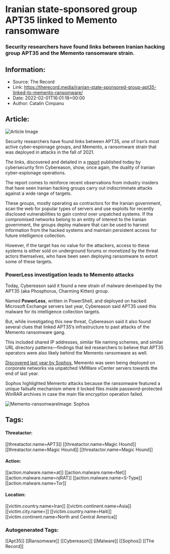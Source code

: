 # Iranian state-sponsored group APT35 linked to Memento ransomware
### Security researchers have found links between Iranian hacking group APT35 and the Memento ransomware strain.

## Information:
+ Source: The Record
+ Link: https://therecord.media/iranian-state-sponsored-group-apt35-linked-to-memento-ransomware/
+ Date: 2022-02-01T16:01:18+00:00
+ Author: Catalin Cimpanu


## Article:
![Article Image](https://therecord.media/wp-content/uploads/2022/02/ransomware-hacker-threat-actor.jpg)

Security researchers have found links between APT35, one of Iran’s most active cyber-espionage groups, and Memento, a ransomware strain that was deployed in attacks in the fall of 2021.


The links, discovered and detailed in a [report](https://www.cybereason.com/blog/powerless-trojan-iranian-apt-phosphorus-adds-new-powershell-backdoor-for-espionage) published today by cybersecurity firm Cybereason, show, once again, the duality of Iranian cyber-espionage operations.


The report comes to reinforce recent observations from industry insiders that have seen Iranian hacking groups carry out indiscriminate attacks against a wide range of targets.


These groups, mostly operating as contractors for the Iranian government, scan the web for popular types of servers and use exploits for recently disclosed vulnerabilities to gain control over unpatched systems. If the compromised networks belong to an entity of interest to the Iranian government, the groups deploy malware that can be used to harvest information from the hacked systems and maintain persistent access for future intelligence collection.


However, if the target has no value for the attackers, access to these systems is either sold on underground forums or monetized by the threat actors themselves, who have been seen deploying ransomware to extort some of these targets.


### PowerLess investigation leads to Memento attacks


Today, Cybereason said it found a new strain of malware developed by the APT35 (aka Phosphorus, Charming Kitten) group.


Named **PowerLess**, written in PowerShell, and deployed on hacked Microsoft Exchange servers last year, Cybereason said APT35 used this malware for its intelligence collection targets.


But, while investigating this new threat, Cybereason said it also found several clues that linked APT35’s infrastructure to past attacks of the Memento ransomware gang.


This included shared IP addresses, similar file naming schemes, and similar URL directory patterns—findings that led researchers to believe that APT35 operators were also likely behind the Memento ransomware as well.


[Discovered last year by Sophos](https://news.sophos.com/en-us/2021/11/18/new-ransomware-actor-uses-password-protected-archives-to-bypass-encryption-protection/), Memento was seen being deployed on corporate networks via unpatched VMWare vCenter servers towards the end of last year.


Sophos highlighted Memento attacks because the ransomware featured a unique failsafe mechanism where it locked files inside password-protected WinRAR archives in case the main file encryption operation failed.


![Memento-ransomware](https://therecord.media/wp-content/uploads/2022/02/Memento-ransomware.webp)Image: Sophos



## Tags:

#### Threatactor:
[[threatactor.name=APT3]] [[threatactor.name=Magic Hound]] [[threatactor.name=Magic Hound]] [[threatactor.name=Magic Hound]]

#### Action:
[[action.malware.name=at]] [[action.malware.name=Net]] [[action.malware.name=njRAT]] [[action.malware.name=S-Type]] [[action.malware.name=Tor]]

#### Location:
[[victim.country.name=Iran]] [[victim.continent.name=Asia]] [[victim.city.name=]] [[victim.country.name=Haiti]] [[victim.continent.name=North and Central America]]

### Autogenerated Tags:
[[Apt35]] [[Ransomware]] [[Cybereason]] [[Malware]] [[Sophos]] [[The Record]]

